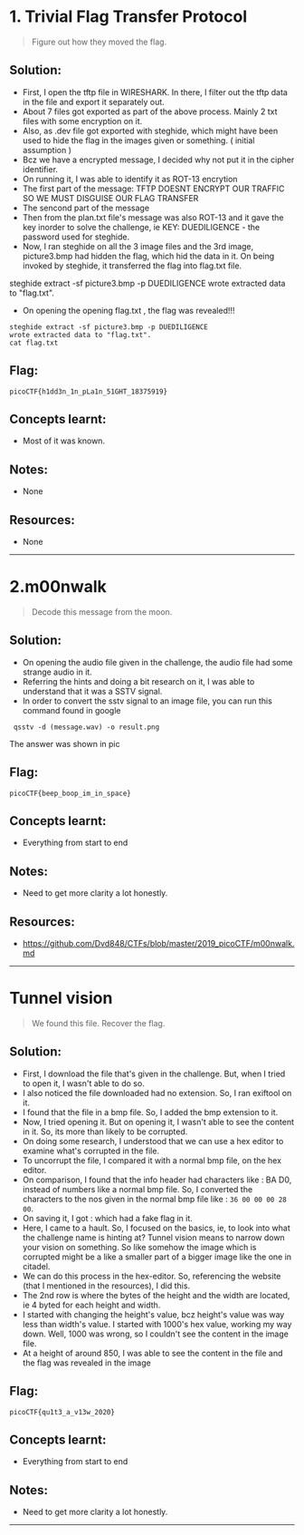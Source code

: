 # 1. Trivial Flag Transfer Protocol

> Figure out how they moved the flag.

## Solution: 
-  First, I open the tftp file in WIRESHARK. In there, I filter out the tftp data in the file and export it separately out.
-  About 7 files got exported as part of the above process. Mainly 2 txt files with some encryption on it.
-  Also, as .dev file got exported with steghide, which might have been used to hide the flag in the images given or something. ( initial assumption )
-  Bcz we have a encrypted message, I decided why not put it in the cipher identifier. 
-  On running it, I was able to identify it as ROT-13 encrytion 
-  The first part of the message: TFTP DOESNT ENCRYPT OUR TRAFFIC SO WE MUST DISGUISE OUR FLAG TRANSFER
-  The sencond part of the message 
-  Then from the plan.txt file's message was also ROT-13 and it gave the key inorder to solve the challenge, ie KEY: DUEDILIGENCE - the password used for steghide.
-  Now, I ran steghide on all the 3 image files and the 3rd image, picture3.bmp had hidden the flag, which hid the data in it. On being invoked by steghide, it transferred the flag into flag.txt file. 

steghide extract -sf picture3.bmp -p DUEDILIGENCE
wrote extracted data to "flag.txt".

- On opening the opening flag.txt , the flag was revealed!!!


```
steghide extract -sf picture3.bmp -p DUEDILIGENCE
wrote extracted data to "flag.txt".
cat flag.txt
```
## Flag:
```
picoCTF{h1dd3n_1n_pLa1n_51GHT_18375919}
```
## Concepts learnt:
- Most of it was known.

## Notes:
- None

## Resources:
- None

***
# 2.m00nwalk
> Decode this message from the moon.

## Solution: 
-  On opening the audio file given in the challenge, the audio file had some strange audio in it. 
-  Referring the hints and doing a bit research on it, I was able to understand that it was a SSTV signal. 
-  In order to convert the sstv signal to an image file, you can run this command found in google 

```
 qsstv -d (message.wav) -o result.png
```
The answer was shown in pic

## Flag:
```
picoCTF{beep_boop_im_in_space}
```
## Concepts learnt:
- Everything from start to end

## Notes:
- Need to get more clarity a lot honestly.
## Resources:
- https://github.com/Dvd848/CTFs/blob/master/2019_picoCTF/m00nwalk.md
***
# Tunnel vision 
> We found this file. Recover the flag.
## Solution: 

- First, I download the file that's given in the challenge. But, when I tried to open it, I wasn't able to do so.
-  I also noticed the file downloaded had no extension. So, I ran exiftool on it.
-  I found that the file in a bmp file. So, I added the bmp extension to it.
-  Now, I tried opening it. But on opening it, I wasn't able to see the content in it. So, its more than likely to be corrupted.
-  On doing some research, I understood that we can use a hex editor to examine what's corrupted in the file.
-  To uncorrupt the file, I compared it with a normal bmp file, on the hex editor.
-  On comparison, I found that the info header had characters like : BA D0, instead of numbers like a normal bmp file. So, I converted the characters to the nos given in the normal bmp file like : ` 36 00 00 00 28 00 `. 
-  On saving it, I got :
which had a fake flag in it.
-  Here, I came to a hault. So, I focused on the basics, ie, to look into what the challenge name is hinting at? Tunnel vision means to narrow down your vision on something. So like somehow the image which is corrupted might be a like a smaller part of a bigger image like the one in citadel.
- We can do this process in the hex-editor. So, referencing the website (that I mentioned in the resources), I did this.
-  The 2nd row is where the bytes of the height and the width are located, ie 4 byted for each height and width. 
-  I started with changing the height's value, bcz height's value was way less than width's value. I started with 1000's hex value, working my way down. Well, 1000 was wrong, so I couldn't see the content in the image file.
-  At a height of around 850, I was able to see the content in the file and the flag was revealed in the image



## Flag:
```
picoCTF{qu1t3_a_v13w_2020}
```

## Concepts learnt:
- Everything from start to end

## Notes:
- Need to get more clarity a lot honestly.

***
